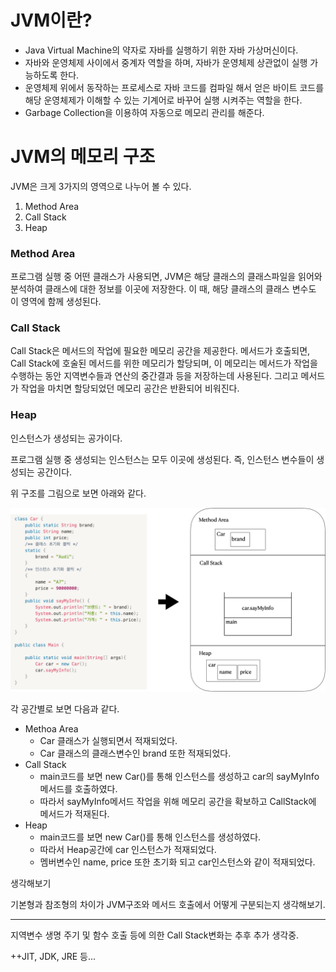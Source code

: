 # JVM이란?

- Java Virtual Machine의 약자로 자바를 실행하기 위한 자바 가상머신이다.
- 자바와 운영체제 사이에서 중계자 역할을 하며, 자바가 운영체제 상관없이 실행 가능하도록 한다.
- 운영체제 위에서 동작하는 프로세스로 자바 코드를 컴파일 해서 얻은 바이트 코드를 해당 운영체제가 이해할 수 있는 기계어로 바꾸어 실행 시켜주는 역할을 한다.
- Garbage Collection을 이용하여 자동으로 메모리 관리를 해준다.

# JVM의 메모리 구조

JVM은 크게 3가지의 영역으로 나누어 볼 수 있다.

1. Method Area
2. Call Stack
3. Heap

### Method Area

프로그램 실행 중 어떤 클래스가 사용되면, JVM은 해당 클래스의 클래스파일을 읽어와 분석하여 클래스에 대한 정보를 이곳에 저장한다. 이 때, 해당 클래스의 클래스 변수도 이 영역에 함께 생성된다.

### Call Stack

Call Stack은 메서드의 작업에 필요한 메모리 공간을 제공한다. 메서드가 호출되면, Call Stack에 호술된 메서드를 위한 메모리가 할당되며, 이 메모리는 메서드가 작업을 수행하는 동안 지역변수들과 연산의 중간결과 등을 저장하는데 사용된다. 그리고 메서드가 작업을 마치면 할당되었던 메모리 공간은 반환되어 비워진다.

### Heap

인스턴스가 생성되는 공가이다.

프로그램 실행 중 생성되는 인스턴스는 모두 이곳에 생성된다. 즉, 인스턴스 변수들이 생성되는 공간이다.

위 구조를 그림으로 보면 아래와 같다.

![img.png](jvm_memory_structure.png)

각 공간별로 보면 다음과 같다.

- Methoa Area
    - Car 클래스가 실행되면서 적재되었다.
    - Car 클래스의 클래스변수인 brand 또한 적재되었다.
- Call Stack
    - main코드를 보면 new Car()를 통해 인스턴스를 생성하고 car의 sayMyInfo메서드를 호출하였다.
    - 따라서 sayMyInfo메서드 작업을 위해 메모리 공간을 확보하고 CallStack에 메서드가 적재된다.
- Heap
    - main코드를 보면 new Car()를 통해 인스턴스를 생성하였다.
    - 따라서 Heap공간에 car 인스턴스가 적재되었다.
    - 멤버변수인 name, price 또한 초기화 되고 car인스턴스와 같이 적재되었다.


생각해보기

기본형과 참조형의 차이가 JVM구조와 메서드 호출에서 어떻게 구분되는지 생각해보기.

---

지역변수 생명 주기 및 함수 호출 등에 의한 Call Stack변화는 추후 추가 생각중.

++JIT, JDK, JRE 등...